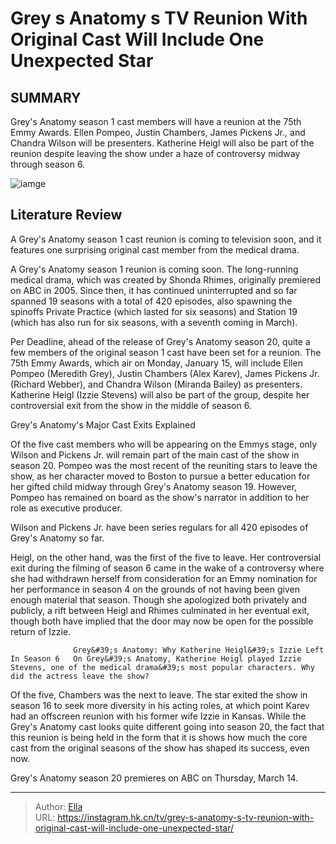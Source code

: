 # Grey s Anatomy s TV Reunion With Original Cast Will Include One Unexpected Star


## SUMMARY 



  Grey&#39;s Anatomy season 1 cast members will have a reunion at the 75th Emmy Awards.   Ellen Pompeo, Justin Chambers, James Pickens Jr., and Chandra Wilson will be presenters.   Katherine Heigl will also be part of the reunion despite leaving the show under a haze of controversy midway through season 6.  

![iamge](https://static1.srcdn.com/wordpress/wp-content/uploads/2024/01/ellen-pompeo-as-meredith-grey-in-grey-s-anatomy-season-1.jpg)

## Literature Review
A Grey&#39;s Anatomy season 1 cast reunion is coming to television soon, and it features one surprising original cast member from the medical drama.




A Grey&#39;s Anatomy season 1 reunion is coming soon. The long-running medical drama, which was created by Shonda Rhimes, originally premiered on ABC in 2005. Since then, it has continued uninterrupted and so far spanned 19 seasons with a total of 420 episodes, also spawning the spinoffs Private Practice (which lasted for six seasons) and Station 19 (which has also run for six seasons, with a seventh coming in March).




Per Deadline, ahead of the release of Grey&#39;s Anatomy season 20, quite a few members of the original season 1 cast have been set for a reunion. The 75th Emmy Awards, which air on Monday, January 15, will include Ellen Pompeo (Meredith Grey), Justin Chambers (Alex Karev), James Pickens Jr. (Richard Webber), and Chandra Wilson (Miranda Bailey) as presenters. Katherine Heigl (Izzie Stevens) will also be part of the group, despite her controversial exit from the show in the middle of season 6.


 Grey&#39;s Anatomy&#39;s Major Cast Exits Explained 
          

Of the five cast members who will be appearing on the Emmys stage, only Wilson and Pickens Jr. will remain part of the main cast of the show in season 20. Pompeo was the most recent of the reuniting stars to leave the show, as her character moved to Boston to pursue a better education for her gifted child midway through Grey&#39;s Anatomy season 19. However, Pompeo has remained on board as the show&#39;s narrator in addition to her role as executive producer.






Wilson and Pickens Jr. have been series regulars for all 420 episodes of Grey&#39;s Anatomy so far.




Heigl, on the other hand, was the first of the five to leave. Her controversial exit during the filming of season 6 came in the wake of a controversy where she had withdrawn herself from consideration for an Emmy nomination for her performance in season 4 on the grounds of not having been given enough material that season. Though she apologized both privately and publicly, a rift between Heigl and Rhimes culminated in her eventual exit, though both have implied that the door may now be open for the possible return of Izzie.

                  Grey&#39;s Anatomy: Why Katherine Heigl&#39;s Izzie Left In Season 6   On Grey&#39;s Anatomy, Katherine Heigl played Izzie Stevens, one of the medical drama&#39;s most popular characters. Why did the actress leave the show?    




Of the five, Chambers was the next to leave. The star exited the show in season 16 to seek more diversity in his acting roles, at which point Karev had an offscreen reunion with his former wife Izzie in Kansas. While the Grey&#39;s Anatomy cast looks quite different going into season 20, the fact that this reunion is being held in the form that it is shows how much the core cast from the original seasons of the show has shaped its success, even now.



Grey&#39;s Anatomy season 20 premieres on ABC on Thursday, March 14.






---

> Author: [Ella](https://instagram.hk.cn/)  
> URL: https://instagram.hk.cn/tv/grey-s-anatomy-s-tv-reunion-with-original-cast-will-include-one-unexpected-star/  

